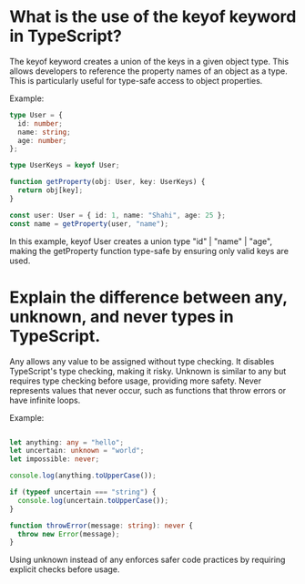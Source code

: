 # What is the use of the keyof keyword in TypeScript?
The keyof keyword creates a union of the keys in a given object type. This allows developers to reference the property names of an object as a type. This is particularly useful for type-safe access to object properties.

Example:

``` typescript
type User = {
  id: number;
  name: string;
  age: number;
};

type UserKeys = keyof User;

function getProperty(obj: User, key: UserKeys) {
  return obj[key];
}

const user: User = { id: 1, name: "Shahi", age: 25 };
const name = getProperty(user, "name");
```
In this example, keyof User creates a union type "id" | "name" | "age", making the getProperty function type-safe by ensuring only valid keys are used.

# Explain the difference between any, unknown, and never types in TypeScript.
Any allows any value to be assigned without type checking. It disables TypeScript's type checking, making it risky.
Unknown is similar to any but requires type checking before usage, providing more safety.
Never represents values that never occur, such as functions that throw errors or have infinite loops.

Example:

``` typescript

let anything: any = "hello";
let uncertain: unknown = "world";
let impossible: never;

console.log(anything.toUpperCase());

if (typeof uncertain === "string") {
  console.log(uncertain.toUpperCase());
}

function throwError(message: string): never {
  throw new Error(message);
} 
```
Using unknown instead of any enforces safer code practices by requiring explicit checks before usage.